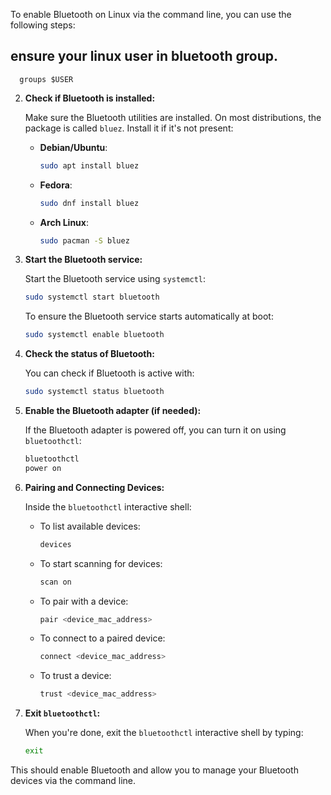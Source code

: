 To enable Bluetooth on Linux via the command line, you can use the following steps:

## ensure your linux user in bluetooth group.

``` sb
  groups $USER
```

2. **Check if Bluetooth is installed:**

   Make sure the Bluetooth utilities are installed. On most distributions, the package is called `bluez`. Install it if it's not present:
   
   - **Debian/Ubuntu**:
     ```bash
     sudo apt install bluez
     ```

   - **Fedora**:
     ```bash
     sudo dnf install bluez
     ```

   - **Arch Linux**:
     ```bash
     sudo pacman -S bluez
     ```

3. **Start the Bluetooth service:**

   Start the Bluetooth service using `systemctl`:
   ```bash
   sudo systemctl start bluetooth
   ```

   To ensure the Bluetooth service starts automatically at boot:
   ```bash
   sudo systemctl enable bluetooth
   ```

4. **Check the status of Bluetooth:**

   You can check if Bluetooth is active with:
   ```bash
   sudo systemctl status bluetooth
   ```

5. **Enable the Bluetooth adapter (if needed):**

   If the Bluetooth adapter is powered off, you can turn it on using `bluetoothctl`:
   ```bash
   bluetoothctl
   power on
   ```

6. **Pairing and Connecting Devices:**

   Inside the `bluetoothctl` interactive shell:
   - To list available devices:
     ```bash
     devices
     ```

   - To start scanning for devices:
     ```bash
     scan on
     ```

   - To pair with a device:
     ```bash
     pair <device_mac_address>
     ```

   - To connect to a paired device:
     ```bash
     connect <device_mac_address>
     ```

   - To trust a device:
     ```bash
     trust <device_mac_address>
     ```

7. **Exit `bluetoothctl`:**

   When you're done, exit the `bluetoothctl` interactive shell by typing:
   ```bash
   exit
   ```

This should enable Bluetooth and allow you to manage your Bluetooth devices via the command line.
